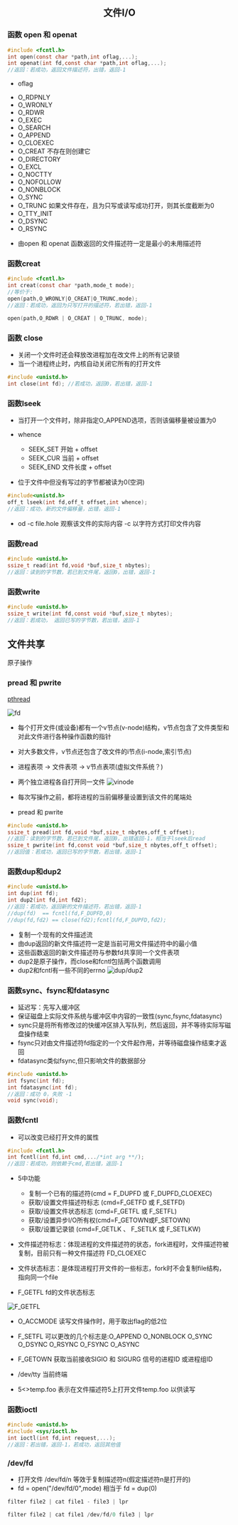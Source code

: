 ## <center>文件I/O</center>

### 函数 open 和 openat

```c
#include <fcntl.h>
int open(const char *path,int oflag,...);
int openat(int fd,const char *path,int oflag,...);
//返回：若成功，返回文件描述符，出错，返回-1
```

* oflag
 - O_RDPNLY
 - O_WRONLY
 - O_RDWR
 - O_EXEC
 - O_SEARCH
 - O_APPEND
 - O_CLOEXEC
 - O_CREAT 不存在则创建它
 - O_DIRECTORY
 - O_EXCL
 - O_NOCTTY
 - O_NOFOLLOW
 - O_NONBLOCK
 - O_SYNC
 - O_TRUNC 如果文件存在，且为只写或读写成功打开，则其长度截断为0
 - O_TTY_INIT
 - O_DSYNC
 - O_RSYNC

* 由open 和 openat 函数返回的文件描述符一定是最小的未用描述符

### 函数creat
```c
#include <fcntl.h>
int creat(const char *path,mode_t mode);
//等价于:
open(path,O_WRONLY|O_CREAT|O_TRUNC,mode);
//返回：若成功，返回为只写打开的描述符，若出错，返回-1

open(path,O_RDWR | O_CREAT | O_TRUNC, mode);
```

### 函数 close
* 关闭一个文件时还会释放改进程加在改文件上的所有记录锁
* 当一个进程终止时，内核自动关闭它所有的打开文件
```c
#include <unistd.h>
int close(int fd); //若成功，返回0，若出错，返回-1
```

### 函数lseek
* 当打开一个文件时，除非指定O_APPEND选项，否则该偏移量被设置为0
* whence 
  - SEEK_SET 开始 + offset
  - SEEK_CUR 当前 + offset
  - SEEK_END 文件长度 + offset

* 位于文件中但没有写过的字节都被读为0(空洞)
```c
#include<unistd.h>
off_t lseek(int fd,off_t offset,int whence);
//返回：成功，新的文件偏移量，出错，返回-1
```

* od -c file.hole 观察该文件的实际内容 -c 以字符方式打印文件内容


### 函数read
```c
#include <unistd.h>
ssize_t read(int fd,void *buf,size_t nbytes);
//返回：读到的字节数，若已到文件尾，返回0，出错，返回-1
```

### 函数write
```c
#include <unistd.h>
ssize_t write(int fd,const void *buf,size_t nbytes);
//返回：若成功， 返回已写的字节数，若出错，返回-1
```

## 文件共享 

原子操作

###  pread 和 pwrite
[pthread](../../linux/进程管理.md)

![fd](../../image/fd.png)

* 每个打开文件(或设备)都有一个v节点(v-node)结构，v节点包含了文件类型和对此文件进行各种操作函数的指针
* 对大多数文件，v节点还包含了改文件的i节点(i-node,索引节点)
* 进程表项 -> 文件表项 -> v节点表项(虚拟文件系统？)

* 两个独立进程各自打开同一文件
![vinode](../../image/vinode.png)

* 每次写操作之前，都将进程的当前偏移量设置到该文件的尾端处
* pread 和 pwrite
```c
#include <unistd.h>
ssize_t pread(int fd,void *buf,size_t nbytes,off_t offset);
//返回：读到的字节数，若已到文件尾，返回0，出错返回-1，相当于lseek后read 
ssize_t pwrite(int fd,const void *buf,size_t nbytes,off_t offset);
//返回值：若成功，返回已写的字节数，若出错，返回-1
```
### 函数dup和dup2

```c
#include <unistd.h>
int dup(int fd);
int dup2(int fd,int fd2);  
//返回：若成功，返回新的文件描述符，若出错，返回-1
//dup(fd)  == fcntl(fd,F_DUPFD,0)
//dup(fd,fd2) == close(fd2);fcntl(fd,F_DUPFD,fd2);
```
* 复制一个现有的文件描述流
* 由dup返回的新文件描述符一定是当前可用文件描述符中的最小值
* 这些函数返回的新文件描述符与参数fd共享同一个文件表项
* dup2是原子操作，而close和fcntl包括两个函数调用
* dup2和fcntl有一些不同的errno
![dup/dup2](../../image/dup.png)

### 函数sync、fsync和fdatasync
* 延迟写：先写入缓冲区
* 保证磁盘上实际文件系统与缓冲区中内容的一致性(sync,fsync,fdatasync)
* sync只是将所有修改过的快缓冲区排入写队列，然后返回，并不等待实际写磁盘操作结束
* fsync只对由文件描述符fd指定的一个文件起作用，并等待磁盘操作结束才返回
* fdatasync类似fsync,但只影响文件的数据部分
```c
#include <unistd.h>
int fsync(int fd);
int fdatasync(int fd);
//返回：成功 0，失败 -1
void sync(void);
```

### 函数fcntl
* 可以改变已经打开文件的属性
```c
#include <fcntl.h>
int fcntl(int fd,int cmd,.../*int arg **/);
//返回：若成功，则依赖于cmd,若出错，返回-1
```

* 5中功能
  - 复制一个已有的描述符(cmd = F_DUPFD 或 F_DUPFD_CLOEXEC)
  - 获取/设置文件描述符标志 (cmd=F_GETFD 或 F_SETFD)
  - 获取/设置文件状态标志 (cmd=F_GETFL 或 F_SETFL)
  - 获取/设置异步I/O所有权(cmd=F_GETOWN或F_SETOWN)
  - 获取/设置记录锁 (cmd=F_GETLK 、 F_SETLK 或 F_SETLKW)

* 文件描述符标志：体现进程的文件描述符的状态，fork进程时，文件描述符被复制，目前只有一种文件描述符 FD_CLOEXEC
* 文件状态标志：是体现进程打开文件的一些标志，fork时不会复制file结构，指向同一个file

* F_GETFL fd的文件状态标志

![F_GETFL](../../image/f_getfl.png)

* O_ACCMODE 读写文件操作时，用于取出flag的低2位
* F_SETFL  可以更改的几个标志是:O_APPEND  O_NONBLOCK  O_SYNC  O_DSYNC O_RSYNC  O_FSYNC O_ASYNC
* F_GETOWN 获取当前接收SIGIO 和 SIGURG 信号的进程ID 或进程组ID

* /dev/tty 当前终端
* 5<>temp.foo 表示在文件描述符5上打开文件temp.foo 以供读写

### 函数ioctl

```c
#include <unistd.h>
#include <sys/ioctl.h>
int ioctl(int fd,int request,...);
//返回：若出错，返回-1，若成功，返回其他值
```

### /dev/fd
* 打开文件 /dev/fd/n 等效于复制描述符n(假定描述符n是打开的)
* fd = open("/dev/fd/0",mode) 相当于 fd = dup(0)

```c
filter file2 | cat file1 - file3 | lpr

filter file2 | cat file1 /dev/fd/0 file3 | lpr
```